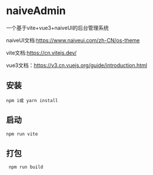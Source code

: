 # naiveAdmin

一个基于vite+vue3+naiveUI的后台管理系统

naiveUI文档:https://www.naiveui.com/zh-CN/os-theme

vite文档:https://cn.vitejs.dev/

vue3文档：https://v3.cn.vuejs.org/guide/introduction.html

## 安装

`npm i或 yarn install`

## 启动

`npm run vite`

## 打包

` npm run build`
